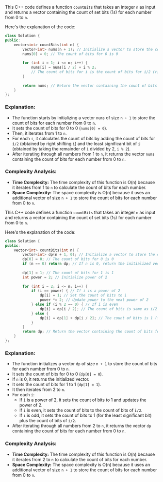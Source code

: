 This C++ code defines a function `countBits` that takes an integer `n` as input and returns a vector containing the count of set bits (1s) for each number from 0 to `n`.

Here's the explanation of the code:

```cpp
class Solution {
public:
    vector<int> countBits(int n) {
        vector<int> nums(n + 1); // Initialize a vector to store the count of bits for each number from 0 to n
        nums[0] = 0; // The count of bits for 0 is 0
        
        for (int i = 1; i <= n; i++) {
            nums[i] = nums[i / 2] + i % 2;
            // The count of bits for i is the count of bits for i/2 (right shift) plus the least significant bit of i (i % 2)
        }
        
        return nums; // Return the vector containing the count of bits for each number from 0 to n
    }
};
```

### Explanation:

- The function starts by initializing a vector `nums` of size `n + 1` to store the count of bits for each number from 0 to `n`.
- It sets the count of bits for 0 to 0 (`nums[0] = 0`).
- Then, it iterates from 1 to `n`.
- For each `i`, it calculates the count of bits by adding the count of bits for `i/2` (obtained by right shifting `i`) and the least significant bit of `i` (obtained by taking the remainder of `i` divided by 2, `i % 2`).
- After iterating through all numbers from 1 to `n`, it returns the vector `nums` containing the count of bits for each number from 0 to `n`.

### Complexity Analysis:

- **Time Complexity:** The time complexity of this function is O(n) because it iterates from 1 to `n` to calculate the count of bits for each number.
- **Space Complexity:** The space complexity is O(n) because it uses an additional vector of size `n + 1` to store the count of bits for each number from 0 to `n`.


This C++ code defines a function `countBits` that takes an integer `n` as input and returns a vector containing the count of set bits (1s) for each number from 0 to `n`.

Here's the explanation of the code:

```cpp
class Solution {
public:
    vector<int> countBits(int n) {
        vector<int> dp(n + 1, 0); // Initialize a vector to store the count of bits for each number from 0 to n
        dp[0] = 0; // The count of bits for 0 is 0
        if (n == 0) return dp; // If n is 0, return the initialized vector
        
        dp[1] = 1; // The count of bits for 1 is 1
        int power = 2; // Initialize power of 2
        
        for (int i = 2; i <= n; i++) {
            if (i == power) { // If i is a power of 2
                dp[i] = 1; // Set the count of bits to 1
                power *= 2; // Update power to the next power of 2
            } else if (i % 2 == 0) { // If i is even
                dp[i] = dp[i / 2]; // The count of bits is same as i/2
            } else {
                dp[i] = dp[1] + dp[i / 2]; // The count of bits is 1 (for the least significant bit) + the count of bits for i/2
            }
        }
        return dp; // Return the vector containing the count of bits for each number from 0 to n
    }
};
```

### Explanation:

- The function initializes a vector `dp` of size `n + 1` to store the count of bits for each number from 0 to `n`.
- It sets the count of bits for 0 to 0 (`dp[0] = 0`).
- If `n` is 0, it returns the initialized vector.
- It sets the count of bits for 1 to 1 (`dp[1] = 1`).
- It then iterates from 2 to `n`.
- For each `i`:
  - If `i` is a power of 2, it sets the count of bits to 1 and updates the power of 2.
  - If `i` is even, it sets the count of bits to the count of bits of `i/2`.
  - If `i` is odd, it sets the count of bits to 1 (for the least significant bit) plus the count of bits of `i/2`.
- After iterating through all numbers from 2 to `n`, it returns the vector `dp` containing the count of bits for each number from 0 to `n`.

### Complexity Analysis:

- **Time Complexity:** The time complexity of this function is O(n) because it iterates from 2 to `n` to calculate the count of bits for each number.
- **Space Complexity:** The space complexity is O(n) because it uses an additional vector of size `n + 1` to store the count of bits for each number from 0 to `n`.